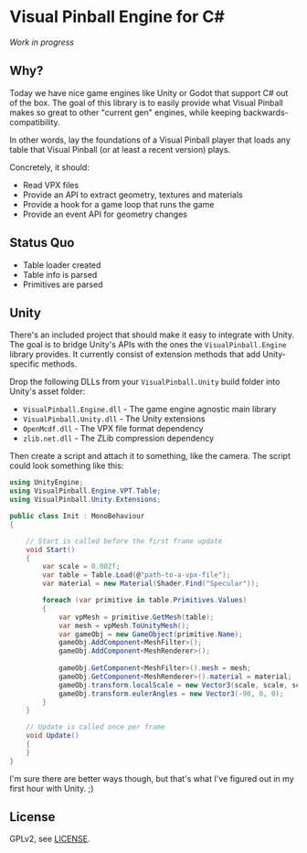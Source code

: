 # Visual Pinball Engine for C#

*Work in progress*

## Why?

Today we have nice game engines like Unity or Godot that support C# out of the
box. The goal of this library is to easily provide what Visual Pinball makes so
great to other "current gen" engines, while keeping backwards-compatibility.

In other words, lay the foundations of a Visual Pinball player that loads any
table that Visual Pinball (or at least a recent version) plays.

Concretely, it should:

- Read VPX files
- Provide an API to extract geometry, textures and materials
- Provide a hook for a game loop that runs the game
- Provide an event API for geometry changes 

## Status Quo

- Table loader created
- Table info is parsed
- Primitives are parsed

## Unity

There's an included project that should make it easy to integrate with Unity. 
The goal is to bridge Unity's APIs with the ones the `VisualPinball.Engine` 
library provides. It currently consist of extension methods that add 
Unity-specific methods. 

Drop the following DLLs from your `VisualPinball.Unity` build folder into Unity's
asset folder:

- `VisualPinball.Engine.dll` - The game engine agnostic main library
- `VisualPinball.Unity.dll` - The Unity extensions
- `OpenMcdf.dll` - The VPX file format dependency
- `zlib.net.dll` - The ZLib compression dependency

Then create a script and attach it to something, like the camera. The script
could look something like this:

```cs
using UnityEngine;
using VisualPinball.Engine.VPT.Table;
using VisualPinball.Unity.Extensions;

public class Init : MonoBehaviour
{

	// Start is called before the first frame update
	void Start()
	{
		var scale = 0.002f;
		var table = Table.Load(@"path-to-a-vpx-file");
		var material = new Material(Shader.Find("Specular"));

		foreach (var primitive in table.Primitives.Values)
		{
			var vpMesh = primitive.GetMesh(table);
			var mesh = vpMesh.ToUnityMesh();
			var gameObj = new GameObject(primitive.Name);
			gameObj.AddComponent<MeshFilter>();
			gameObj.AddComponent<MeshRenderer>();
			
			gameObj.GetComponent<MeshFilter>().mesh = mesh;
			gameObj.GetComponent<MeshRenderer>().material = material;
			gameObj.transform.localScale = new Vector3(scale, scale, scale);
			gameObj.transform.eulerAngles = new Vector3(-90, 0, 0);
		}
	}

	// Update is called once per frame
	void Update()
	{
	}
}
```

I'm sure there are better ways though, but that's what I've figured out in my 
first hour with Unity. ;)

## License

GPLv2, see [LICENSE](LICENSE).